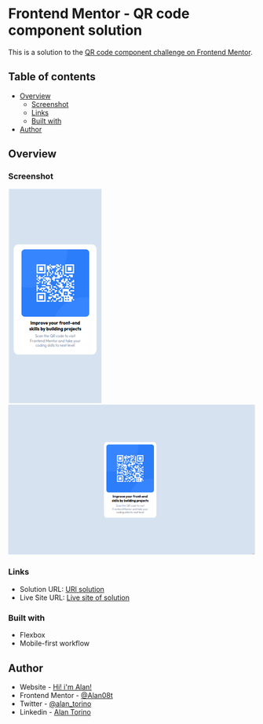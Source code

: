 # Frontend Mentor - QR code component solution

This is a solution to the [QR code component challenge on Frontend Mentor](https://www.frontendmentor.io/challenges/qr-code-component-iux_sIO_H).

## Table of contents

- [Overview](#overview)
  - [Screenshot](#screenshot)
  - [Links](#links)
  - [Built with](#built-with)
- [Author](#author)


## Overview

### Screenshot

![Screenshot of mobile solution](/images/screenshot-mobile-qr.png)
![Screenshot of desktop solution](/images/screenshot-desktop-qr.png)


### Links

- Solution URL: [URl solution](https://github.com/Alan08t/QRcomponent)
- Live Site URL: [Live site of solution](https://scintillating-souffle-7b9da1.netlify.app/)

### Built with

- Flexbox
- Mobile-first workflow


## Author

- Website - [Hi! i'm Alan!](https://github.com/Alan08t)
- Frontend Mentor - [@Alan08t](https://www.frontendmentor.io/profile/Alan08t)
- Twitter - [@alan_torino](https://twitter.com/alan_torino)
- Linkedin - [Alan Torino](https://www.linkedin.com/in/alan-torino/)

